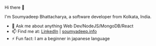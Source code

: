  Hi there 👋
 
 I'm Soumyadeep Bhattacharya, a software developer from Kolkata, India.

- 💬 Ask me about anything Web Dev/NodeJS/MongoDB/React
- 📫 Find me at: <a href="https://www.linkedin.com/in/soumyadeep-bhattacharya-65b74b170/">LinkedIn</a> | <a href="https://www.soumyadeep.info/">soumyadeep.info</a>
- ⚡ Fun fact: I am a beginner in japanese language
